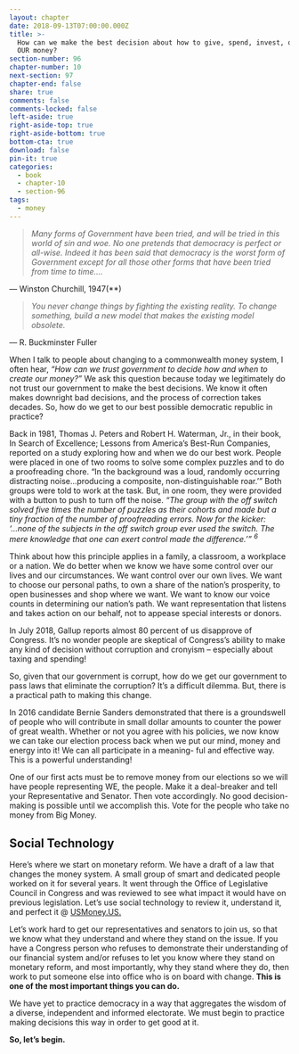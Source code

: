 ```yaml
---
layout: chapter
date: 2018-09-13T07:00:00.000Z
title: >-
  How can we make the best decision about how to give, spend, invest, or lend
  OUR money?
section-number: 96
chapter-number: 10
next-section: 97
chapter-end: false
share: true
comments: false
comments-locked: false
left-aside: true
right-aside-top: true
right-aside-bottom: true
bottom-cta: true
download: false
pin-it: true
categories:
  - book
  - chapter-10
  - section-96
tags:
  - money
---
```

> _Many forms of Government have been tried, and will be tried in this world of
> sin and woe. No one pretends that democracy is perfect or all-wise. Indeed
> it has been said that democracy is the worst form of Government except for
> all those other forms that have been tried from time to time...._

— Winston Churchill, 1947(\*\*)

> _You never change things by fighting the existing reality. To change something,
> build a new model that makes the existing model obsolete._

— R. Buckminster Fuller

When I talk to people about changing to a commonwealth money
system, I often hear, _“How can we trust government to decide how and
when to create our money?”_ We ask this question because today we legitimately do not trust our government to make the best decisions. We
know it often makes downright bad decisions, and the process of correction takes decades. So, how do we get to our best possible democratic
republic in practice?

Back in 1981, Thomas J. Peters and Robert H. Waterman, Jr., in their
book, In Search of Excellence; Lessons from America’s Best-Run Companies,
reported on a study exploring how and when we do our best work.
People were placed in one of two rooms to solve some complex puzzles
and to do a proofreading chore. “In the background was a loud, randomly
occurring distracting noise...producing a composite, non-distinguishable
roar.’” Both groups were told to work at the task. But, in one room, they
were provided with a button to push to turn off the noise. _“The group
with the off switch solved five times the number of puzzles as their cohorts
and made but a tiny fraction of the number of proofreading errors. Now
for the kicker: ‘...none of the subjects in the off switch group ever used the
switch. The mere knowledge that one can exert control made the difference.’” <sup>6</sup>_

Think about how this principle applies in a family, a classroom, a workplace or a nation. We do better when we know we have some control
over our lives and our circumstances. We want control over our own
lives. We want to choose our personal paths, to own a share of the
nation’s prosperity, to open businesses and shop where we want. We
want to know our voice counts in determining our nation’s path. We
want representation that listens and takes action on our behalf, not to
appease special interests or donors.

In July 2018, Gallup reports almost 80 percent of us disapprove of
Congress. It’s no wonder people are skeptical of Congress’s ability to
make any kind of decision without corruption and cronyism – especially about taxing and spending!

So, given that our government is corrupt, how do we get our government to pass laws that eliminate the corruption? It’s a difficult dilemma.
But, there is a practical path to making this change.

In 2016 candidate Bernie Sanders demonstrated that there is a groundswell of people who will contribute in small dollar amounts to counter
the power of great wealth. Whether or not you agree with his policies,
we now know we can take our election process back when we put our
mind, money and energy into it! We can all participate in a meaning-
ful and effective way. This is a powerful understanding!

One of our first acts must be to remove money from our elections so we
will have people representing WE, the people. Make it a deal-breaker
and tell your Representative and Senator. Then vote accordingly. No
good decision-making is possible until we accomplish this. Vote for the
people who take no money from Big Money.

## Social Technology

Here’s where we start on monetary reform. We have a draft of a law that
changes the money system. A small group of smart and dedicated people
worked on it for several years. It went through the Office of Legislative
Council in Congress and was reviewed to see what impact it would have on previous legislation. Let’s use social technology to review it, understand it, and perfect it @ [USMoney.US.](https://usmoney.us/)

Let’s work hard to get our representatives and senators to join us, so
that we know what they understand and where they stand on the issue.
If you have a Congress person who refuses to demonstrate their understanding of our financial system and/or refuses to let you know where
they stand on monetary reform, and most importantly, why they stand
where they do, then work to put someone else into office who is on board
with change. **This is one of the most important things you can do.**

We have yet to practice democracy in a way that aggregates the wisdom
of a diverse, independent and informed electorate. We must begin to
practice making decisions this way in order to get good at it.

**So, let’s begin.**
